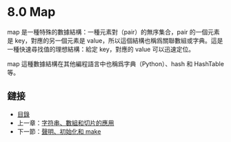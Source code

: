 # 8.0 Map

map 是一種特殊的數據結構：一種元素對（pair）的無序集合，pair 的一個元素是 key，對應的另一個元素是 value，所以這個結構也稱爲關聯數組或字典。這是一種快速尋找值的理想結構：給定 key，對應的 value 可以迅速定位。

map 這種數據結構在其他編程語言中也稱爲字典（Python）、hash 和 HashTable 等。

## 鏈接

- [目錄](directory.md)
- 上一章：[字符串、數組和切片的應用](07.6.md)
- 下一節：[聲明、初始化和 make](08.1.md)
